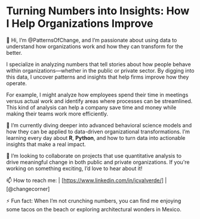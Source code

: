 # Turning Numbers into Insights: How I Help Organizations Improve

👋 Hi, I’m @PatternsOfChange, and I’m passionate about using data to understand how organizations work and how they can transform for the better.

I specialize in analyzing numbers that tell stories about how people behave within organizations—whether in the public or private sector. By digging into this data, I uncover patterns and insights that help firms improve how they operate. 

For example, I might analyze how employees spend their time in meetings versus actual work and identify areas where processes can be streamlined. This kind of analysis can help a company save time and money while making their teams work more efficiently.

🌱 I’m currently diving deeper into advanced behavioral science models and how they can be applied to data-driven organizational transformations. I’m learning every day about **R**, **Python**, and how to turn data into actionable insights that make a real impact.

💞️ I’m looking to collaborate on projects that use quantitative analysis to drive meaningful change in both public and private organizations. If you're working on something exciting, I’d love to hear about it!

📫 How to reach me: | [https://www.linkedin.com/in/jcvalverde/] | [@changecorner]

⚡ Fun fact: When I’m not crunching numbers, you can find me enjoying some tacos on the beach or exploring architectural wonders in Mexico.

<!---
CodeEnchilada/CodeEnchilada is a ✨ special ✨ repository because its `README.md` (this file) appears on your GitHub profile.
You can click the Preview link to take a look at your changes.
--->
